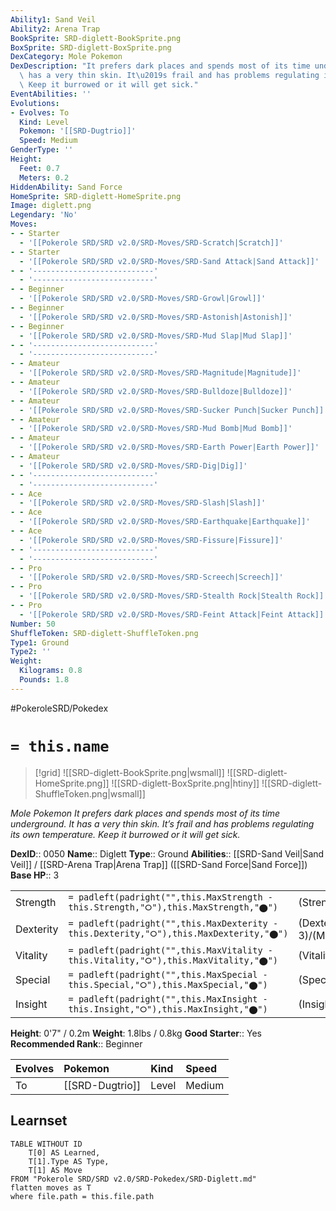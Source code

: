 ```yaml
---
Ability1: Sand Veil
Ability2: Arena Trap
BookSprite: SRD-diglett-BookSprite.png
BoxSprite: SRD-diglett-BoxSprite.png
DexCategory: Mole Pokemon
DexDescription: "It prefers dark places and spends most of its time underground. It\
  \ has a very thin skin. It\u2019s frail and has problems regulating its own temperature.\
  \ Keep it burrowed or it will get sick."
EventAbilities: ''
Evolutions:
- Evolves: To
  Kind: Level
  Pokemon: '[[SRD-Dugtrio]]'
  Speed: Medium
GenderType: ''
Height:
  Feet: 0.7
  Meters: 0.2
HiddenAbility: Sand Force
HomeSprite: SRD-diglett-HomeSprite.png
Image: diglett.png
Legendary: 'No'
Moves:
- - Starter
  - '[[Pokerole SRD/SRD v2.0/SRD-Moves/SRD-Scratch|Scratch]]'
- - Starter
  - '[[Pokerole SRD/SRD v2.0/SRD-Moves/SRD-Sand Attack|Sand Attack]]'
- - '---------------------------'
  - '---------------------------'
- - Beginner
  - '[[Pokerole SRD/SRD v2.0/SRD-Moves/SRD-Growl|Growl]]'
- - Beginner
  - '[[Pokerole SRD/SRD v2.0/SRD-Moves/SRD-Astonish|Astonish]]'
- - Beginner
  - '[[Pokerole SRD/SRD v2.0/SRD-Moves/SRD-Mud Slap|Mud Slap]]'
- - '---------------------------'
  - '---------------------------'
- - Amateur
  - '[[Pokerole SRD/SRD v2.0/SRD-Moves/SRD-Magnitude|Magnitude]]'
- - Amateur
  - '[[Pokerole SRD/SRD v2.0/SRD-Moves/SRD-Bulldoze|Bulldoze]]'
- - Amateur
  - '[[Pokerole SRD/SRD v2.0/SRD-Moves/SRD-Sucker Punch|Sucker Punch]]'
- - Amateur
  - '[[Pokerole SRD/SRD v2.0/SRD-Moves/SRD-Mud Bomb|Mud Bomb]]'
- - Amateur
  - '[[Pokerole SRD/SRD v2.0/SRD-Moves/SRD-Earth Power|Earth Power]]'
- - Amateur
  - '[[Pokerole SRD/SRD v2.0/SRD-Moves/SRD-Dig|Dig]]'
- - '---------------------------'
  - '---------------------------'
- - Ace
  - '[[Pokerole SRD/SRD v2.0/SRD-Moves/SRD-Slash|Slash]]'
- - Ace
  - '[[Pokerole SRD/SRD v2.0/SRD-Moves/SRD-Earthquake|Earthquake]]'
- - Ace
  - '[[Pokerole SRD/SRD v2.0/SRD-Moves/SRD-Fissure|Fissure]]'
- - '---------------------------'
  - '---------------------------'
- - Pro
  - '[[Pokerole SRD/SRD v2.0/SRD-Moves/SRD-Screech|Screech]]'
- - Pro
  - '[[Pokerole SRD/SRD v2.0/SRD-Moves/SRD-Stealth Rock|Stealth Rock]]'
- - Pro
  - '[[Pokerole SRD/SRD v2.0/SRD-Moves/SRD-Feint Attack|Feint Attack]]'
Number: 50
ShuffleToken: SRD-diglett-ShuffleToken.png
Type1: Ground
Type2: ''
Weight:
  Kilograms: 0.8
  Pounds: 1.8
---
```


#PokeroleSRD/Pokedex

# `= this.name`

> [!grid]
> ![[SRD-diglett-BookSprite.png|wsmall]]
> ![[SRD-diglett-HomeSprite.png]]
> ![[SRD-diglett-BoxSprite.png|htiny]]
> ![[SRD-diglett-ShuffleToken.png|wsmall]]


*Mole Pokemon*
*It prefers dark places and spends most of its time underground. It has a very thin skin. It’s frail and has problems regulating its own temperature. Keep it burrowed or it will get sick.*

**DexID**:: 0050
**Name**:: Diglett
**Type**:: Ground
**Abilities**:: [[SRD-Sand Veil|Sand Veil]] / [[SRD-Arena Trap|Arena Trap]] ([[SRD-Sand Force|Sand Force]])
**Base HP**:: 3

|           |                                                                                        |                                          |
| --------- | -------------------------------------------------------------------------------------- | ---------------------------------------- |
| Strength  | `= padleft(padright("",this.MaxStrength - this.Strength,"⭘"),this.MaxStrength,"⬤")`    | (Strength::2)/(MaxStrength::4)   |
| Dexterity | `= padleft(padright("",this.MaxDexterity - this.Dexterity,"⭘"),this.MaxDexterity,"⬤")` | (Dexterity:: 3)/(MaxDexterity::6) |
| Vitality  | `= padleft(padright("",this.MaxVitality - this.Vitality,"⭘"),this.MaxVitality,"⬤")`    | (Vitality::1)/(MaxVitality::3)   |
| Special   | `= padleft(padright("",this.MaxSpecial - this.Special,"⭘"),this.MaxSpecial,"⬤")`       | (Special::1)/(MaxSpecial::3)     |
| Insight   | `= padleft(padright("",this.MaxInsight - this.Insight,"⭘"),this.MaxInsight,"⬤")`       | (Insight::1)/(MaxInsight::3)     |

**Height**: 0'7" / 0.2m
**Weight**: 1.8lbs / 0.8kg
**Good Starter**:: Yes
**Recommended Rank**:: Beginner

| Evolves   | Pokemon         | Kind   | Speed   |
|:----------|:----------------|:-------|:--------|
| To        | [[SRD-Dugtrio]] | Level  | Medium  |

## Learnset

```dataview
TABLE WITHOUT ID
    T[0] AS Learned,
    T[1].Type AS Type,
    T[1] AS Move
FROM "Pokerole SRD/SRD v2.0/SRD-Pokedex/SRD-Diglett.md"
flatten moves as T
where file.path = this.file.path
```
